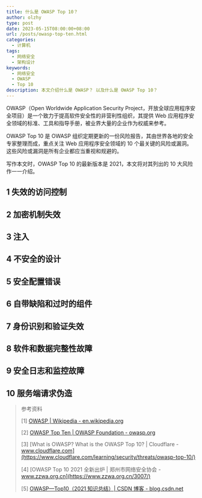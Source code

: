 ```yaml
---
title: 什么是 OWASP Top 10？
author: olzhy
type: post
date: 2023-05-15T08:00:00+08:00
url: /posts/owasp-top-ten.html
categories:
  - 计算机
tags:
  - 网络安全
  - 架构设计
keywords:
  - 网络安全
  - OWASP
  - Top 10
description: 本文介绍什么是 OWASP？ 以及什么是 OWASP Top 10？
---
```


OWASP（Open Worldwide Application Security Project，开放全球应用程序安全项目）是一个致力于提高软件安全性的非营利性组织，其提供 Web 应用程序安全领域的标准、工具和指导手册，被业界大量的企业作为权威来参考。

OWASP Top 10 是 OWASP 组织定期更新的一份风险报告，其由世界各地的安全专家整理而成，重点关注 Web 应用程序安全领域的 10 个最关键的风险或漏洞。这些风险或漏洞是所有企业都应当重视和规避的。

写作本文时，OWASP Top 10 的最新版本是 2021，本文将对其列出的 10 大风险作一一介绍。

## 1 失效的访问控制

## 2 加密机制失效

## 3 注入

## 4 不安全的设计

## 5 安全配置错误

## 6 自带缺陷和过时的组件

## 7 身份识别和验证失效

## 8 软件和数据完整性故障

## 9 安全日志和监控故障

## 10 服务端请求伪造

> 参考资料
>
> [1] [OWASP | Wikipedia - en.wikipedia.org](https://en.wikipedia.org/wiki/OWASP)
>
> [2] [OWASP Top Ten | OWASP Foundation - owasp.org](https://owasp.org/www-project-top-ten/)
>
> [3] [What is OWASP? What is the OWASP Top 10? | Cloudflare - www.cloudflare.com](https://www.cloudflare.com/learning/security/threats/owasp-top-10/)
>
> [4] [OWASP Top 10 2021 全新出炉 | 郑州市网络安全协会 - www.zzwa.org.cn](https://www.zzwa.org.cn/3007/)
>
> [5] [OWASP—Top10（2021 知识总结）| CSDN 博客 - blog.csdn.net](https://blog.csdn.net/weixin_45996361/article/details/123683993)
